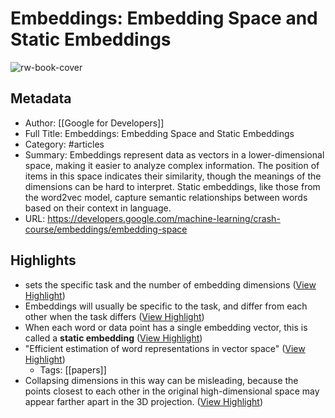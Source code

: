 # Embeddings: Embedding Space and Static Embeddings

![rw-book-cover](https://developers.google.com/static/machine-learning/crash-course/images/mlcc-hero.png)

## Metadata
- Author: [[Google for Developers]]
- Full Title: Embeddings: Embedding Space and Static Embeddings
- Category: #articles
- Summary: Embeddings represent data as vectors in a lower-dimensional space, making it easier to analyze complex information. The position of items in this space indicates their similarity, though the meanings of the dimensions can be hard to interpret. Static embeddings, like those from the word2vec model, capture semantic relationships between words based on their context in language.
- URL: https://developers.google.com/machine-learning/crash-course/embeddings/embedding-space

## Highlights
- sets the specific task and the number of embedding dimensions ([View Highlight](https://read.readwise.io/read/01jkddrk4gbzmm6j4gb99dwt9f))
- Embeddings will usually be specific to the task, and differ from each other when the task differs ([View Highlight](https://read.readwise.io/read/01jkddrcc9cjh0gkhcz99chqq3))
- When each word or data point has a single embedding vector, this is called a **static embedding** ([View Highlight](https://read.readwise.io/read/01jkddr21d4r8808xts4d734ec))
- "Efficient estimation of word representations in vector space" ([View Highlight](https://read.readwise.io/read/01jkddydsf2hxdzvq4mrjd2zez))
    - Tags: [[papers]] 
- Collapsing dimensions in this way can be misleading, because the points closest to each other in the original high-dimensional space may appear farther apart in the 3D projection. ([View Highlight](https://read.readwise.io/read/01jkde2npmakwp2gm5f48qse1c))
